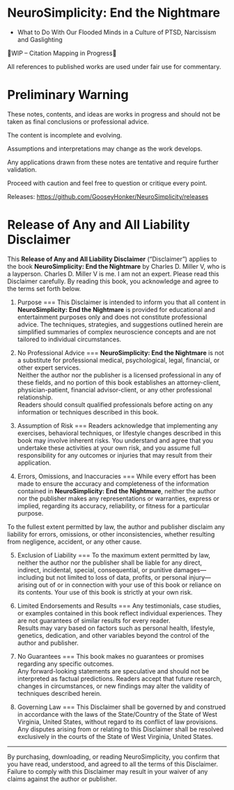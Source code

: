 # NeuroSimplicity: End the Nightmare
- What to Do With Our Flooded Minds in a Culture of PTSD, Narcissism and Gaslighting

🚧WIP – Citation Mapping in Progress🚧

All references to published works are used under fair use for commentary.

Preliminary Warning
===

These notes, contents, and ideas are works in progress and should not be taken as final conclusions or professional advice.

The content is incomplete and evolving.

Assumptions and interpretations may change as the work develops.

Any applications drawn from these notes are tentative and require further validation.

Proceed with caution and feel free to question or critique every point.

Releases: https://github.com/GooseyHonker/NeuroSimplicity/releases

**Release of Any and All Liability Disclaimer**
===

This **Release of Any and All Liability Disclaimer** (“Disclaimer”) applies to the book **NeuroSimplicity: End the Nightmare** by Charles D. Miller V, who is a layperson. Charles D. Miller V is me. I am not an expert. Please read this Disclaimer carefully. By reading this book, you acknowledge and agree to the terms set forth below.

1. Purpose
===
This Disclaimer is intended to inform you that all content in **NeuroSimplicity: End the Nightmare** is provided for educational and entertainment purposes only and does not constitute professional advice. The techniques, strategies, and suggestions outlined herein are simplified summaries of complex neuroscience concepts and are not tailored to individual circumstances.

2. No Professional Advice
===
**NeuroSimplicity: End the Nightmare** is not a substitute for professional medical, psychological, legal, financial, or other expert services.  
Neither the author nor the publisher is a licensed professional in any of these fields, and no portion of this book establishes an attorney-client, physician-patient, financial advisor-client, or any other professional relationship.  
Readers should consult qualified professionals before acting on any information or techniques described in this book.

3. Assumption of Risk
===
Readers acknowledge that implementing any exercises, behavioral techniques, or lifestyle changes described in this book may involve inherent risks. You understand and agree that you undertake these activities at your own risk, and you assume full responsibility for any outcomes or injuries that may result from their application.

4. Errors, Omissions, and Inaccuracies
===
While every effort has been made to ensure the accuracy and completeness of the information contained in **NeuroSimplicity: End the Nightmare**, neither the author nor the publisher makes any representations or warranties, express or implied, regarding its accuracy, reliability, or fitness for a particular purpose.

To the fullest extent permitted by law, the author and publisher disclaim any liability for errors, omissions, or other inconsistencies, whether resulting from negligence, accident, or any other cause.

5. Exclusion of Liability
===
To the maximum extent permitted by law, neither the author nor the publisher shall be liable for any direct, indirect, incidental, special, consequential, or punitive damages—including but not limited to loss of data, profits, or personal injury—arising out of or in connection with your use of this book or reliance on its contents. Your use of this book is strictly at your own risk.

6. Limited Endorsements and Results
===
Any testimonials, case studies, or examples contained in this book reflect individual experiences. They are not guarantees of similar results for every reader.  
Results may vary based on factors such as personal health, lifestyle, genetics, dedication, and other variables beyond the control of the author and publisher.

7. No Guarantees
===
This book makes no guarantees or promises regarding any specific outcomes.  
Any forward-looking statements are speculative and should not be interpreted as factual predictions. Readers accept that future research, changes in circumstances, or new findings may alter the validity of techniques described herein.

8. Governing Law
===
This Disclaimer shall be governed by and construed in accordance with the laws of the State/Country of the State of West Virginia, United States, without regard to its conflict of law provisions.  
Any disputes arising from or relating to this Disclaimer shall be resolved exclusively in the courts of the State of West Virginia, United States.

---

By purchasing, downloading, or reading NeuroSimplicity, you confirm that you have read, understood, and agreed to all the terms of this Disclaimer. Failure to comply with this Disclaimer may result in your waiver of any claims against the author or publisher.
